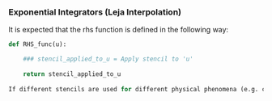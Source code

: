 ### Exponential Integrators (Leja Interpolation)

It is expected that the rhs function is defined in the following way:

```python
def RHS_func(u):

	### stencil_applied_to_u = Apply stencil to 'u'
	
	return stencil_applied_to_u
	
If different stencils are used for different physical phenomena (e.g. centered differences for diffusion and upwind for advection), the two stencils applied to 'u' vector are to be combined together.
